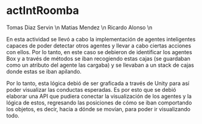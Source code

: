 # actIntRoomba

Tomas Diaz Servin \n
Matias Mendez \n
Ricardo Alonso \n

En esta actividad se llevó a cabo la implementación de agentes inteligentes capaces de poder detectar otros agentes y llevar a cabo ciertas acciones con ellos. Por lo tanto, en este caso se debieron de identificar los agentes Box y a través de métodos se iban recogiendo estas cajas (se guardaban como un atributo del agente las cargaba) y se llevaban a un stack de cajas donde estas se iban apilando.

Por lo tanto, esta lógica debió de ser graficada a través de Unity para así poder visualizar las conductas esperadas. Es por esto que se debió elaborar una API que pudiera conectar la visualización de los agentes y la lógica de estos, regresando las posiciones de cómo se iban comportando los objetos, es decir, hacia a dónde se movían, para poder ir visualizando todo.
